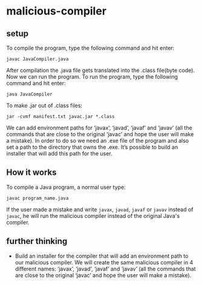 # malicious-compiler
## setup
To compile the program, type the following command and hit enter:
```
javac JavaCompiler.java
```
After compilation the .java file gets translated into the .class file(byte code). Now we can run the program. To run the program, type the following command and hit enter:
```
java JavaCompiler
```
To make .jar out of .class files:
```
jar -cvmf manifest.txt javac.jar *.class
```
We can add environment paths for ‘javax’, ‘javad’, ‘javaf’ and ‘javav’ (all the commands that are close to the original ‘javac’ and hope the user will make a mistake). In order to do so we need an .exe file of the program and also set a path to the directory that owns the .exe. It’s possible to build an installer that will add this path for the user.

## How it works
To compile a Java program, a normal user type:
```
javac program_name.java
```
If the user made a mistake and write `javax`, `javad`, `javaf` or `javav` instead of `javac`, he will run the malicious compiler instead of the original Java's compiler.

## further thinking
* Build an installer for the compiler that will add an environment path to our malicious compiler. We will create the same malicious compiler in 4 different names: ‘javax’, ‘javad’, ‘javaf’ and ‘javav’ (all the commands that are close to the original ‘javac’ and hope the user will make a mistake).
